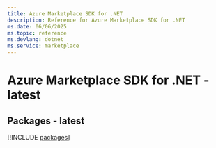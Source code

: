 ```yaml
---
title: Azure Marketplace SDK for .NET
description: Reference for Azure Marketplace SDK for .NET
ms.date: 06/06/2025
ms.topic: reference
ms.devlang: dotnet
ms.service: marketplace
---
```

# Azure Marketplace SDK for .NET - latest
## Packages - latest
[!INCLUDE [packages](marketplace-index.md)]